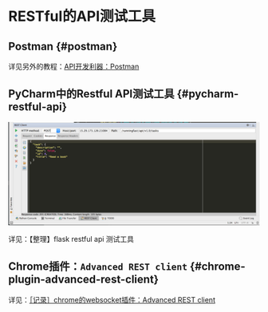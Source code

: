 # RESTful的API测试工具

## Postman {#postman}

详见另外的教程：[API开发利器：Postman](http://book.crifan.com/books/api_tool_postman/website)

## PyCharm中的Restful API测试工具 {#pycharm-restful-api}

![](../assets/img/pycharm_restful_api_tool.png)

详见：【整理】flask restful api 测试工具

## Chrome插件：`Advanced REST client` {#chrome-plugin-advanced-rest-client}

详见：[［记录］chrome的websocket插件：Advanced REST client](https://www.crifan.com/chrome_websocket_plugin_advanced_rest_client/)
